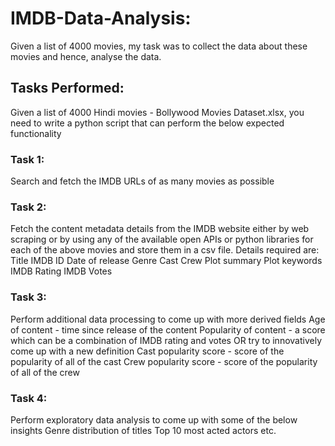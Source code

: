 # IMDB-Data-Analysis:
Given a list of 4000 movies, my task was to collect the data about these movies and hence, analyse the data.

## Tasks Performed:
Given a list of 4000 Hindi movies - Bollywood Movies Dataset.xlsx, you need to write a python script that can perform the below expected functionality

### Task 1:
Search and fetch the IMDB URLs of as many movies as possible

### Task 2:
Fetch the content metadata details from the IMDB website either by web scraping or by using any of the available open APIs or python libraries for each of the above movies and store them in a csv file. Details required are:
Title
IMDB ID
Date of release
Genre
Cast
Crew
Plot summary
Plot keywords
IMDB Rating
IMDB Votes

### Task 3:
Perform additional data processing to come up with more derived fields
Age of content - time since release of the content
Popularity of content - a score which can be a combination of IMDB rating and votes OR try to innovatively come up with a new definition 
Cast popularity score - score of the popularity of all of the cast
Crew popularity score - score of the popularity of all of the crew

### Task 4:
Perform exploratory data analysis to come up with some of the below insights 
Genre distribution of titles
Top 10 most acted actors etc.

